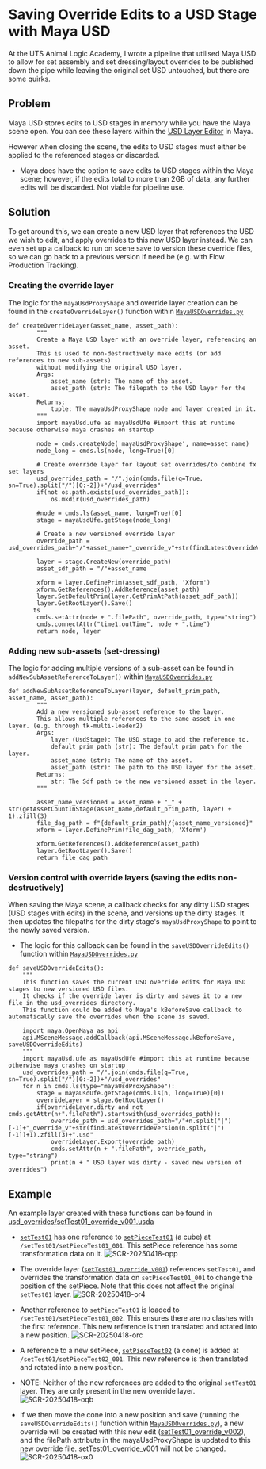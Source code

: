 # Saving Override Edits to a USD Stage with Maya USD

At the UTS Animal Logic Academy, I wrote a pipeline that utilised Maya USD to allow for set assembly and set dressing/layout overrides to be published down the pipe while leaving the original set USD untouched, but there are some quirks.
## Problem
Maya USD stores edits to USD stages in memory while you have the Maya scene open. You can see these layers within the [USD Layer Editor](https://help.autodesk.com/view/MAYAUL/2025/ENU/?guid=GUID-4FAD73CA-E775-4009-9DCB-3BC6792C465E) in Maya. 

However when closing the scene, the edits to USD stages must either be applied to the referenced stages or discarded.
- Maya does have the option to save edits to USD stages within the Maya scene; however, if the edits total to more than 2GB of data, any further edits will be discarded. Not viable for pipeline use.
## Solution
To get around this, we can create a new USD layer that references the USD we wish to edit, and apply overrides to this new USD layer instead. We can even set up a callback to run on scene save to version these override files, so we can go back to a previous version if need be (e.g. with Flow Production Tracking).

### Creating the override layer
The logic for the `mayaUsdProxyShape` and override layer creation can be found in the `createOverrideLayer()` function within [`MayaUSDOverrides.py`](./MayaUSDOverrides.py)
```
def createOverrideLayer(asset_name, asset_path):
        """
        Create a Maya USD layer with an override layer, referencing an asset. 
        This is used to non-destructively make edits (or add references to new sub-assets)
        without modifying the original USD layer.
        Args:
            asset_name (str): The name of the asset.
            asset_path (str): The filepath to the USD layer for the asset.
        Returns:
            tuple: The mayaUsdProxyShape node and layer created in it.
        """
        import mayaUsd.ufe as mayaUsdUfe #import this at runtime because otherwise maya crashes on startup

        node = cmds.createNode('mayaUsdProxyShape', name=asset_name)
        node_long = cmds.ls(node, long=True)[0]
        
        # Create override layer for layout set overrides/to combine fx set layers
        usd_overrides_path = "/".join(cmds.file(q=True, sn=True).split("/")[0:-2])+"/usd_overrides"
        if(not os.path.exists(usd_overrides_path)):
            os.mkdir(usd_overrides_path)

        #node = cmds.ls(asset_name, long=True)[0]
        stage = mayaUsdUfe.getStage(node_long)

        # Create a new versioned override layer
        override_path = usd_overrides_path+"/"+asset_name+"_override_v"+str(findLatestOverrideVersion(asset_name)+1).zfill(3)+".usda"
        
        layer = stage.CreateNew(override_path)
        asset_sdf_path = "/"+asset_name

        xform = layer.DefinePrim(asset_sdf_path, 'Xform')
        xform.GetReferences().AddReference(asset_path)
        layer.SetDefaultPrim(layer.GetPrimAtPath(asset_sdf_path))
        layer.GetRootLayer().Save()
       ts 
        cmds.setAttr(node + ".filePath", override_path, type="string")
        cmds.connectAttr("time1.outTime", node + ".time")
        return node, layer
```

### Adding new sub-assets (set-dressing)
The logic for adding multiple versions of a sub-asset can be found in `addNewSubAssetReferenceToLayer()` within [`MayaUSDOverrides.py`](./MayaUSDOverrides.py)

```
def addNewSubAssetReferenceToLayer(layer, default_prim_path, asset_name, asset_path):
        """
        Add a new versioned sub-asset reference to the layer.
        This allows multiple references to the same asset in one layer. (e.g. through tk-multi-loader2)
        Args:
            layer (UsdStage): The USD stage to add the reference to.
            default_prim_path (str): The default prim path for the layer.
            asset_name (str): The name of the asset.
            asset_path (str): The path to the USD layer for the asset.
        Returns:
            str: The Sdf path to the new versioned asset in the layer.
        """

        asset_name_versioned = asset_name + "_" + str(getAssetCountInStage(asset_name,default_prim_path, layer) + 1).zfill(3)
        file_dag_path = f"{default_prim_path}/{asset_name_versioned}"
        xform = layer.DefinePrim(file_dag_path, 'Xform')

        xform.GetReferences().AddReference(asset_path)
        layer.GetRootLayer().Save()
        return file_dag_path
```

### Version control with override layers (saving the edits non-destructively)
When saving the Maya scene, a callback checks for any dirty USD stages (USD stages with edits) in the scene, and versions up the dirty stages. It then updates the filepaths for the dirty stage's `mayaUsdProxyShape` to point to the newly saved version.
* The logic for this callback can be found in the `saveUSDOverrideEdits()` function within [`MayaUSDOverrides.py`](./MayaUSDOverrides.py)
```
def saveUSDOverrideEdits():
    """
    This function saves the current USD override edits for Maya USD stages to new versioned USD files.
    It checks if the override layer is dirty and saves it to a new file in the usd_overrides directory.
    This function could be added to Maya's kBeforeSave callback to automatically save the overrides when the scene is saved.

    import maya.OpenMaya as api
    api.MSceneMessage.addCallback(api.MSceneMessage.kBeforeSave, saveUSDOverrideEdits)
    """
    import mayaUsd.ufe as mayaUsdUfe #import this at runtime because otherwise maya crashes on startup
    usd_overrides_path = "/".join(cmds.file(q=True, sn=True).split("/")[0:-2])+"/usd_overrides"
    for n in cmds.ls(type="mayaUsdProxyShape"):
        stage = mayaUsdUfe.getStage(cmds.ls(n, long=True)[0])
        overrideLayer = stage.GetRootLayer()
        if(overrideLayer.dirty and not cmds.getAttr(n+".filePath").startswith(usd_overrides_path)):
            override_path = usd_overrides_path+"/"+n.split("|")[-1]+"_override_v"+str(findLatestOverrideVersion(n.split("|")[-1])+1).zfill(3)+".usd"
            overrideLayer.Export(override_path)
            cmds.setAttr(n + ".filePath", override_path, type="string")
            print(n + " USD layer was dirty - saved new version of overrides")
```

## Example
An example layer created with these functions can be found in [usd_overrides/setTest01_override_v001.usda](./usd_overrides/setTest01_override_v001.usda)

* [`setTest01`](./setTest01.usda) has one reference to [`setPieceTest01`](./setPieceTest01.usda) (a cube) at `/setTest01/setPieceTest01_001`. This setPiece reference has some transformation data on it.
![SCR-20250418-opp](https://github.com/user-attachments/assets/98e283bb-6a92-4654-a442-4dd20d096f11)

* The override layer ([`setTest01_override_v001`](./usd_overrides/setTest01_override_v001.usda)) references `setTest01`, and overrides the transformation data on `setPieceTest01_001` to change the position of the setPiece. Note that this does not affect the original `setTest01` layer.
![SCR-20250418-or4](https://github.com/user-attachments/assets/2ae92f60-12d7-42ed-a6cf-926c366646a4)

* Another reference to `setPieceTest01` is loaded to `/setTest01/setPieceTest01_002`. This ensures there are no clashes with the first reference. This new reference is then translated and rotated into a new position.
![SCR-20250418-orc](https://github.com/user-attachments/assets/bf6727b2-db99-4c2a-a841-ff272de3a2ba)

* A reference to a new setPiece, [`setPieceTest02`](./setPieceTest02.usda) (a cone) is added at `/setTest01/setPieceTest02_001`. This new reference is then translated and rotated into a new position.
* NOTE: Neither of the new references are added to the original `setTest01` layer. They are only present in the new override layer.
![SCR-20250418-oqb](https://github.com/user-attachments/assets/ee6d48ef-8d7c-45f7-b847-e7cd2b264fb8)

* If we then move the cone into a new position and save (running the `saveUSDOverrideEdits()` function within [`MayaUSDOverrides.py`](./MayaUSDOverrides.py)), a new override will be created with this new edit ([setTest01_override_v002](./usd_overrides/setTest01_override_v002.usda)), and the filePath attribute in the mayaUsdProxyShape is updated to this new override file. setTest01_override_v001 will not be changed.
![SCR-20250418-ox0](https://github.com/user-attachments/assets/126bf5e8-5ce6-46db-a70f-ca2dc1f981b3)


